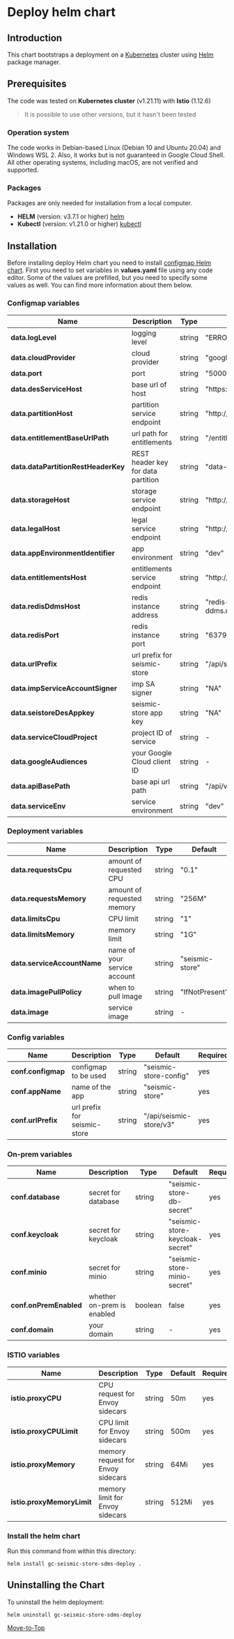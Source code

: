 <!--- Deploy -->

# Deploy helm chart

## Introduction

This chart bootstraps a deployment on a [Kubernetes](https://kubernetes.io) cluster using [Helm](https://helm.sh) package manager.

## Prerequisites

The code was tested on **Kubernetes cluster** (v1.21.11) with **Istio** (1.12.6)
> It is possible to use other versions, but it hasn't been tested

### Operation system

The code works in Debian-based Linux (Debian 10 and Ubuntu 20.04) and Windows WSL 2. Also, it works but is not guaranteed in Google Cloud Shell. All other operating systems, including macOS, are not verified and supported.

### Packages

Packages are only needed for installation from a local computer.

* **HELM** (version: v3.7.1 or higher) [helm](https://helm.sh/docs/intro/install/)
* **Kubectl** (version: v1.21.0 or higher) [kubectl](https://kubernetes.io/docs/tasks/tools/#kubectl)

## Installation

Before installing deploy Helm chart you need to install [configmap Helm chart](../configmap).
First you need to set variables in **values.yaml** file using any code editor. Some of the values are prefilled, but you need to specify some values as well. You can find more information about them below.

### Configmap variables

| Name | Description | Type | Default | Required |
|------|-------------|------|---------|---------|
**data.logLevel** | logging level | string | "ERROR" | yes
**data.cloudProvider** | cloud provider | string | "google" | yes
**data.port** | port | string | "5000" | yes
**data.desServiceHost** | base url of host | string | "https://des" | yes
**data.partitionHost** | partition service endpoint | string | "http://partition" | yes
**data.entitlementBaseUrlPath** | url path for entitlements | string | "/entitlements/v2" | yes
**data.dataPartitionRestHeaderKey** | REST header key for data partition | string | "data-partition-id" | yes
**data.storageHost** | storage service endpoint | string | "http://storage" | yes
**data.legalHost** | legal service endpoint | string | "http://legal" | yes
**data.appEnvironmentIdentifier** | app environment | string | "dev" | yes
**data.entitlementsHost** | entitlements service endpoint | string | "http://entitlements" | yes
**data.redisDdmsHost** |  redis instance address | string| "redis-cache-ddms.redis.svc.cluster.local" | yes
**data.redisPort** | redis instance port | string | "6379" | yes
**data.urlPrefix** | url prefix for seismic-store | string | "/api/seismic-store/v3" | yes
**data.impServiceAccountSigner** | imp SA signer | string | "NA" | yes
**data.seistoreDesAppkey** | seismic-store app key | string | "NA" | yes
**data.serviceCloudProject** | project ID of service | string | - | yes
**data.googleAudiences** | your Google Cloud client ID | string | - | yes
**data.apiBasePath** | base api url path | string | "/api/v3" | yes
**data.serviceEnv** | service environment | string | "dev" | yes

### Deployment variables

| Name | Description | Type | Default | Required |
|------|-------------|------|---------|---------|
**data.requestsCpu** | amount of requested CPU | string | "0.1" | yes
**data.requestsMemory** | amount of requested memory| string | "256M" | yes
**data.limitsCpu** | CPU limit | string | "1" | yes
**data.limitsMemory** | memory limit | string | "1G" | yes
**data.serviceAccountName** | name of your service account | string | "seismic-store" | yes
**data.imagePullPolicy** | when to pull image | string | "IfNotPresent" | yes
**data.image** | service image | string | - | yes

### Config variables

| Name | Description | Type | Default | Required |
|------|-------------|------|---------|---------|
**conf.configmap** | configmap to be used | string | "seismic-store-config" | yes
**conf.appName** | name of the app | string | "seismic-store" | yes
**conf.urlPrefix** | url prefix for seismic-store | string | "/api/seismic-store/v3" | yes

### On-prem variables

| Name | Description | Type | Default | Required |
|------|-------------|------|---------|---------|
**conf.database** | secret for database | string | "seismic-store-db-secret" | yes
**conf.keycloak** | secret for keycloak | string | "seismic-store-keycloak-secret" | yes
**conf.minio** | secret for minio | string | "seismic-store-minio-secret" | yes
**conf.onPremEnabled** | whether on-prem is enabled | boolean | false | yes
**conf.domain** | your domain | string | - | yes

### ISTIO variables

| Name | Description | Type | Default |Required |
|------|-------------|------|---------|---------|
**istio.proxyCPU** | CPU request for Envoy sidecars | string | 50m | yes
**istio.proxyCPULimit** | CPU limit for Envoy sidecars | string | 500m | yes
**istio.proxyMemory** | memory request for Envoy sidecars | string | 64Mi | yes
**istio.proxyMemoryLimit** | memory limit for Envoy sidecars | string | 512Mi | yes

### Install the helm chart

Run this command from within this directory:

```console
helm install gc-seismic-store-sdms-deploy .
```

## Uninstalling the Chart

To uninstall the helm deployment:

```console
helm uninstall gc-seismic-store-sdms-deploy
```

[Move-to-Top](#deploy-helm-chart)
